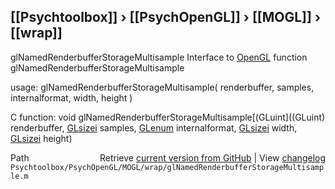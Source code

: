 ## [[Psychtoolbox]] &#8250; [[PsychOpenGL]] &#8250; [[MOGL]] &#8250; [[wrap]]

glNamedRenderbufferStorageMultisample  Interface to [OpenGL](OpenGL) function glNamedRenderbufferStorageMultisample  
  
usage:  glNamedRenderbufferStorageMultisample( renderbuffer, samples, internalformat, width, height )  
  
C function:  void glNamedRenderbufferStorageMultisample[(GLuint]((GLuint) renderbuffer, [GLsizei](GLsizei) samples, [GLenum](GLenum) internalformat, [GLsizei](GLsizei) width, [GLsizei](GLsizei) height)  




<div class="code_header" style="text-align:right;">
  <span style="float:left;">Path&nbsp;&nbsp;</span> <span class="counter">Retrieve <a href=
  "https://raw.github.com/Psychtoolbox-3/Psychtoolbox-3/beta/Psychtoolbox/PsychOpenGL/MOGL/wrap/glNamedRenderbufferStorageMultisample.m">current version from GitHub</a> | View <a href=
  "https://github.com/Psychtoolbox-3/Psychtoolbox-3/commits/beta/Psychtoolbox/PsychOpenGL/MOGL/wrap/glNamedRenderbufferStorageMultisample.m">changelog</a></span>
</div>
<div class="code">
  <code>Psychtoolbox/PsychOpenGL/MOGL/wrap/glNamedRenderbufferStorageMultisample.m</code>
</div>

